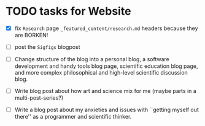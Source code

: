 # TODO tasks for Website

-[X] fix `Research` page `_featured_content/research.md` headers because they are BORKEN!
-[ ] post the `Sigfigs` blogpost
-[ ] Change structure of the blog into a personal blog, a software development and handy tools blog page, scientific education blog page, and more complex philosophical and high-level scientific discussion blog.
-[ ] Write blog post about how art and science mix for me (maybe parts in a multi-post-series?)
-[ ] Write a blog post about my anxieties and issues with ``getting myself out there'' as a programmer and scientific thinker.



